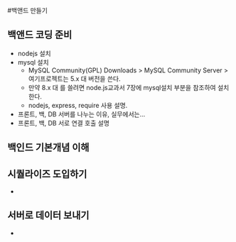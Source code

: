 #백앤드 만들기
## 백앤드 코딩 준비
* nodejs 설치
* mysql 설치 
  - MySQL Community(GPL) Downloads > MySQL Community Server > 여기프로젝트는 5.x 대 버전을 쓴다.
  - 만약 8.x 대 를 쓸려면 node.js교과서 7장에 mysql설치 부분을 참조하여 설치한다.
  - nodejs, express, require 사용 설명.
* 프론트, 백, DB 서버를 나누는 이유, 실무에서는...
* 프론트, 백, DB 서로 연결 호출 설명

## 백인드 기본개념 이해

## 시퀄라이즈 도입하기
* 
## 서버로 데이터 보내기
* 